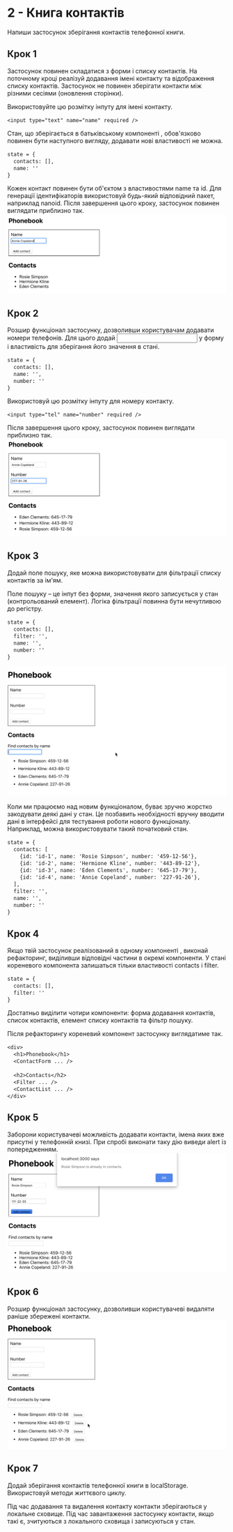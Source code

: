 # 2 - Книга контактів

Напиши застосунок зберігання контактів телефонної книги.

## Крок 1

Застосунок повинен складатися з форми і списку контактів. На поточному кроці реалізуй додавання імені контакту та відображення списку контактів. Застосунок не повинен зберігати контакти між різними сесіями (оновлення сторінки).

Використовуйте цю розмітку інпуту для імені контакту.

    <input type="text" name="name" required />

Стан, що зберігається в батьківському компоненті <App>, обов'язково повинен бути наступного вигляду, додавати нові властивості не можна.

    state = {
      contacts: [],
      name: ''
    }

Кожен контакт повинен бути об'єктом з властивостями name та id. Для генерації ідентифікаторів використовуй будь-який відповідний пакет, наприклад nanoid. Після завершення цього кроку, застосунок повинен виглядати приблизно так.
![alt text](image.png)

## Крок 2

Розшир функціонал застосунку, дозволивши користувачам додавати номери телефонів. Для цього додай <input type="tel"> у форму і властивість для зберігання його значення в стані.

    state = {
      contacts: [],
      name: '',
      number: ''
    }

Використовуй цю розмітку інпуту для номеру контакту.

    <input type="tel" name="number" required />

Після завершення цього кроку, застосунок повинен виглядати приблизно так.
![alt text](image-1.png)

## Крок 3

Додай поле пошуку, яке можна використовувати для фільтрації списку контактів за ім'ям.

Поле пошуку – це інпут без форми, значення якого записується у стан (контрольований елемент).
Логіка фільтрації повинна бути нечутливою до регістру.

    state = {
      contacts: [],
      filter: '',
      name: '',
      number: ''
    }

![alt text](step-3.gif)

Коли ми працюємо над новим функціоналом, буває зручно жорстко закодувати деякі дані у стан. Це позбавить необхідності вручну вводити дані в інтерфейсі для тестування роботи нового функціоналу. Наприклад, можна використовувати такий початковий стан.

    state = {
      contacts: [
        {id: 'id-1', name: 'Rosie Simpson', number: '459-12-56'},
        {id: 'id-2', name: 'Hermione Kline', number: '443-89-12'},
        {id: 'id-3', name: 'Eden Clements', number: '645-17-79'},
        {id: 'id-4', name: 'Annie Copeland', number: '227-91-26'},
      ],
      filter: '',
      name: '',
      number: ''
    }

## Крок 4

Якщо твій застосунок реалізований в одному компоненті <App>, виконай рефакторинг, виділивши відповідні частини в окремі компоненти. У стані кореневого компонента <App> залишаться тільки властивості contacts і filter.

    state = {
      contacts: [],
      filter: ''
    }

Достатньо виділити чотири компоненти: форма додавання контактів, список контактів, елемент списку контактів та фільтр пошуку.

Після рефакторингу кореневий компонент застосунку виглядатиме так.

    <div>
      <h1>Phonebook</h1>
      <ContactForm ... />

      <h2>Contacts</h2>
      <Filter ... />
      <ContactList ... />
    </div>

## Крок 5

Заборони користувачеві можливість додавати контакти, імена яких вже присутні у телефонній книзі. При спробі виконати таку дію виведи alert із попередженням.
![alt text](image-2.png)

## Крок 6

Розшир функціонал застосунку, дозволивши користувачеві видаляти раніше збережені контакти.
![alt text](step-6.gif)

## Крок 7

Додай зберігання контактів телефонної книги в localStorage. Використовуй методи життєвого циклу.

Під час додавання та видалення контакту контакти зберігаються у локальне сховище.
Під час завантаження застосунку контакти, якщо такі є, зчитуються з локального сховища і записуються у стан.
